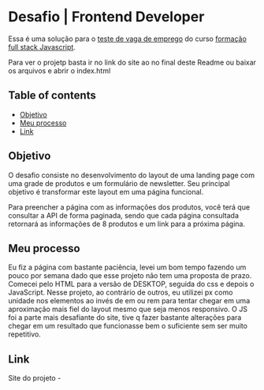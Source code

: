 # Desafio | Frontend Developer

Essa é uma solução para o [teste de vaga de emprego](https://github.com/thiagocontaparatestes/testes-vaga-emprego/blob/main/teste-html-css-js.md) do curso [formação full stack Javascript](https://thiago-medeiros.com/v2/?ref=E69147111S).

Para ver o projetp basta ir no link do site ao no final deste Readme ou baixar os arquivos e abrir o index.html

## Table of contents

- [Objetivo](#objetivo)
- [Meu processo](#meu-processo)
- [Link](#link)

## Objetivo

  O desafio consiste no desenvolvimento do layout de uma landing page com uma grade de produtos e um formulário de newsletter. Seu principal objetivo é transformar este layout em uma página funcional.

  Para preencher a página com as informações dos produtos, você terá que consultar a API de forma paginada, sendo que cada página consultada retornará as informações de 8 produtos e um link para a próxima página.

## Meu processo

  Eu fiz a página com bastante paciência, levei um bom tempo fazendo um pouco por semana dado que esse projeto não tem uma proposta de prazo. Comecei pelo HTML para a versão de DESKTOP, seguida do css e depois o JavaScript. Nesse projeto, ao contrário de outros, eu utilizei px como unidade nos elementos ao invés de em ou rem para tentar chegar em uma aproximação mais fiel do layout mesmo que seja menos responsivo. O JS foi a parte mais desafiante do site, tive q fazer bastante alterações para chegar em um resultado que funcionasse bem o suficiente sem ser muito repetitivo.

## Link

  Site do projeto -
            